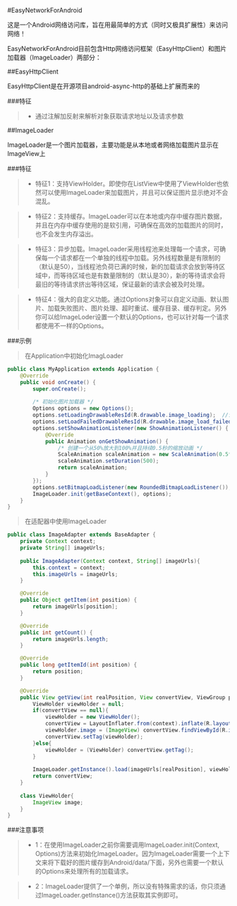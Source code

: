 #EasyNetworkForAndroid

这是一个Android网络访问库，旨在用最简单的方式（同时又极具扩展性）来访问网络！

EasyNetworkForAndroid目前包含Http网络访问框架（EasyHttpClient）和图片加载器（ImageLoader）两部分：

##EasyHttpClient

EasyHttpClient是在开源项目android-async-http的基础上扩展而来的

###特征

>*	通过注解加反射来解析对象获取请求地址以及请求参数

##ImageLoader

ImageLoader是一个图片加载器，主要功能是从本地或者网络加载图片显示在ImageView上

###特征

>*  特征1：支持ViewHolder。即使你在ListView中使用了ViewHolder也依然可以使用ImageLoader来加载图片，并且可以保证图片显示绝对不会混乱。

>*  特征2：支持缓存。ImageLoader可以在本地或内存中缓存图片数据，并且在内存中缓存使用的是软引用，可确保在高效的加载图片的同时，也不会发生内存溢出。

>*  特征3：异步加载。ImageLoader采用线程池来处理每一个请求，可确保每一个请求都在一个单独的线程中加载。另外线程数量是有限制的（默认是50），当线程池负荷已满的时候，新的加载请求会放到等待区域中，而等待区域也是有数量限制的（默认是30），新的等待请求会将最旧的等待请求挤出等待区域，保证最新的请求会被及时处理。

>*  特征4：强大的自定义功能。通过Options对象可以自定义动画、默认图片、加载失败图片、图片处理、超时重试、缓存目录、缓存判定。另外你可以给ImageLoder设置一个默认的Options，也可以针对每一个请求都使用不一样的Options。

###示例

>在Application中初始化ImagLoader

```java
public class MyApplication extends Application {
    @Override
	public void onCreate() {
		super.onCreate();
		
		/* 初始化图片加载器 */
		Options options = new Options();
		options.setLoadingDrawableResId(R.drawable.image_loading);	//设置加载中显示的图片
		options.setLoadFailedDrawableResId(R.drawable.image_load_failed);	//设置加载失败时显示的图片
		options.setShowAnimationListener(new ShowAnimationListener() {	//设置显示动画监听器，用来获取显示图片的动画
			@Override
			public Animation onGetShowAnimation() {
				/* 创建一个从50%放大到100%并且持续0.5秒的缩放动画 */
				ScaleAnimation scaleAnimation = new ScaleAnimation(0.5f, 1.0f, 0.5f, 1.0f, Animation.RELATIVE_TO_SELF, 0.5f, Animation.RELATIVE_TO_SELF, 0.5f);
				scaleAnimation.setDuration(500);
				return scaleAnimation;
			}
		});
		options.setBitmapLoadListener(new RoundedBitmapLoadListener());	//设置图片加载监听器，这里传入的是一个可以将图片都处理为圆角的图片加载监听器
		ImageLoader.init(getBaseContext(), options);
	}
}
```

>在适配器中使用ImageLoader

```java
public class ImageAdapter extends BaseAdapter {
	private Context context;
	private String[] imageUrls;
	
	public ImageAdapter(Context context, String[] imageUrls){
		this.context = context;
		this.imageUrls = imageUrls;
	}

	@Override
	public Object getItem(int position) {
		return imageUrls[position];
	}

	@Override
	public int getCount() {
		return imageUrls.length;
	}

	@Override
	public long getItemId(int position) {
		return position;
	}

	@Override
	public View getView(int realPosition, View convertView, ViewGroup parent) {
		ViewHolder viewHolder = null;
		if(convertView == null){
			viewHolder = new ViewHolder();
			convertView = LayoutInflater.from(context).inflate(R.layout.list_item_image_loader, null);
			viewHolder.image = (ImageView) convertView.findViewById(R.id.listItem_image);
			convertView.setTag(viewHolder);
		}else{
			viewHolder = (ViewHolder) convertView.getTag();
		}
		
		ImageLoader.getInstance().load(imageUrls[realPosition], viewHolder.image);
		return convertView;
	}
	
	class ViewHolder{
		ImageView image;
	}
}
```

###注意事项

>*  1：在使用ImageLoader之前你需要调用ImageLoader.init(Context, Options)方法来初始化ImageLoader。因为ImageLoader需要一个上下文来将下载好的图片缓存到Android/data/下面，另外也需要一个默认的Options来处理所有的加载请求。

>*  2：ImageLoader提供了一个单例，所以没有特殊需求的话，你只须通过ImageLoader.getInstance()方法获取其实例即可。